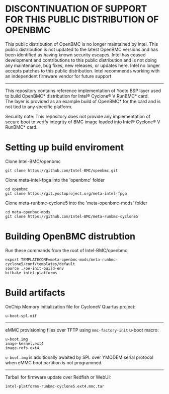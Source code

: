 # DISCONTINUATION OF SUPPORT FOR THIS PUBLIC DISTRIBUTION OF OPENBMC
This public distribution of OpenBMC is no longer maintained by Intel.
This public distribution is not updated to the latest OpenBMC versions and has
been identified as having known security escapes.
Intel has ceased development and contributions to this public distribution and
is not doing any maintenance, bug fixes, new releases, or updates here.
Intel no longer accepts patches to this public distribution.
Intel recommends working with an independent firmware vendor for future support

---
This repository contains reference implementation of Yocto BSP layer used to build OpenBMC\* distribution for Intel® Cyclone® V RunBMC\* card.<br />
The layer is provided as an example build of OpenBMC* for the card and is not tied to any specific platform. 

Security note: This repository does not provide any implementation of secure boot to verify integrity of BMC image loaded into Intel® Cyclone® V RunBMC* card. 

# Setting up build enviroment 

Clone Intel-BMC/openbmc
```
git clone https://github.com/Intel-BMC/openbmc.git
```

Clone meta-intel-fpga into the 'openbmc' folder
```
cd openbmc
git clone https://git.yoctoproject.org/meta-intel-fpga
```

Clone meta-runbmc-cyclone5 into the 'meta-openbmc-mods' folder
```
cd meta-openbmc-mods
git clone https://github.com/Intel-BMC/meta-runbmc-cyclone5
```

# Building OpenBMC distrubtion
Run these commands from the root of Intel-BMC/openbmc:
```
export TEMPLATECONF=meta-openbmc-mods/meta-runbmc-cyclone5/conf/templates/default
source ./oe-init-build-env
bitbake intel-platforms
```

# Build artifacts
OnChip Memory initialization file for CycloneV Quartus project:
```
u-boot-spl.mif
```

---
eMMC provisioning files over TFTP using `mmc-factory-init` u-boot macro:
```
u-boot.img
image-kernel.ext4
image-rofs.ext4
```
`u-boot.img` is additionally awaited by SPL over YMODEM serial protocol when eMMC boot partition is not programmed.

---
Tarball for firmware update over Redfish or WebUI:
```
intel-platforms-runbmc-cyclone5.ext4.mmc.tar
```
